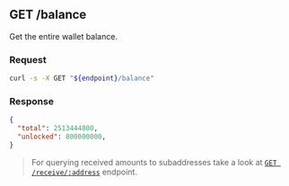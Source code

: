## GET /balance 
Get the entire wallet balance.
### Request
```sh
curl -s -X GET "${endpoint}/balance"
```
### Response
```json
{
  "total": 2513444800,
  "unlocked": 800000000,
}
```
> For querying received amounts to subaddresses take a look at [`GET /receive/:address`](/api/receive.html#get-receiveaddress) endpoint.
